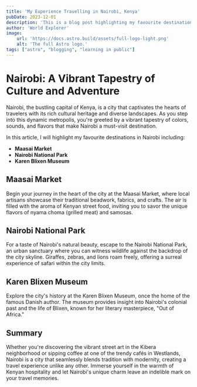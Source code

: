 ```yaml
---
title: 'My Experience Travelling in Nairobi, Kenya'
pubDate: 2023-12-01
description: 'This is a blog post highlighting my favourite destinations in Nairobi Kenya.'
author: 'World Explorer'
image:
    url: 'https://docs.astro.build/assets/full-logo-light.png'
    alt: 'The full Astro logo.'
tags: ["astro", "blogging", "learning in public"]
---
```


# Nairobi: A Vibrant Tapestry of Culture and Adventure

Nairobi, the bustling capital of Kenya, is a city that captivates the hearts of travelers with its rich cultural heritage and diverse landscapes. As you step into this dynamic metropolis, you're greeted by a vibrant tapestry of colors, sounds, and flavors that make Nairobi a must-visit destination.

In this article, I will highlight my favourite destinations in Nairobi including:

- **Maasai Market**
- **Nairobi National Park**
- **Karen Blixen Museum**

## Maasai Market
Begin your journey in the heart of the city at the Maasai Market, where local artisans showcase their traditional beadwork, fabrics, and crafts. The air is filled with the aroma of Kenyan street food, inviting you to savor the unique flavors of nyama choma (grilled meat) and samosas.

## Nairobi National Park
For a taste of Nairobi's natural beauty, escape to the Nairobi National Park, an urban sanctuary where you can witness wildlife against the backdrop of the city skyline. Giraffes, zebras, and lions roam freely, offering a surreal experience of safari within the city limits.

## Karen Blixen Museum
Explore the city's history at the Karen Blixen Museum, once the home of the famous Danish author. The museum provides insight into Nairobi's colonial past and the life of Blixen, known for her literary masterpiece, "Out of Africa."

## Summary
Whether you're discovering the vibrant street art in the Kibera neighborhood or sipping coffee at one of the trendy cafés in Westlands, Nairobi is a city that seamlessly blends tradition with modernity, creating a travel experience unlike any other. Immerse yourself in the warmth of Kenyan hospitality and let Nairobi's unique charm leave an indelible mark on your travel memories.